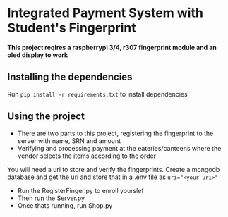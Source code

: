 # Integrated Payment System with Student's Fingerprint

**This project reqires a raspberrypi 3/4, r307 fingerprint module and an oled display to work**

## Installing the dependencies 

Run ```pip install -r requirements.txt``` to install dependencies

## Using the project
- There are two parts to this project, registering the fingerprint to the server with name, SRN and amount
- Verifying and processing payment at the eateries/canteens where the vendor selects the items according to the order

You will need a uri to store and verify the fingerprints. Create a mongodb database and get the uri and store that in a .env file as
```uri="<your uri>"```

- Run the RegisterFinger.py to enroll yourslef 
- Then run the Server.py
- Once thats running, run Shop.py


